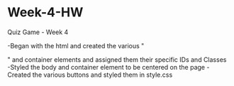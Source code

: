 # Week-4-HW
Quiz Game - Week 4



-Began with the html and created the various "<div>" and container elements and assigned them their specific IDs and Classes
-Styled the body and container element to be centered on the page
-Created the various buttons and styled them in style.css
